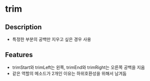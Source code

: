 # trim

## Description
- 특정한 부분의 공백만 지우고 싶은 경우 사용

## Features
- trimStart와 trimLeft는 왼쪽, trimEnd와 trimRight는 오른쪽 공백을 지움
- 같은 역할의 메소드가 2개인 이유는 하위호환성을 위해서 남겨둠